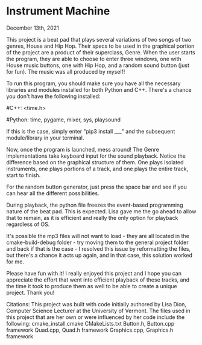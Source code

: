 # Instrument Machine
December 13th, 2021

This project is a beat pad that plays several variations of two songs of two genres, House and Hip Hop. Their specs 
to be used in the graphical portion of the project are a product of their superclass, Genre. When the user starts 
the program, they are able to choose to enter three windows, one with House music buttons, one with Hip Hop, and 
a random sound button (just for fun). The music was all produced by myself!

To run this program, you should make sure you have all the necessary libraries and modules installed for both
Python and C++. There's a chance you don't have the following installed:

#C++:
<time.h>
<string>
<filesystem>

#Python:
time, pygame, mixer, sys, playsound



If this is the case, simply enter "pip3 install ___" and the subsequent module/library in your terminal.

Now, once the program is launched, mess around! The Genre implementations take keyboard input for the sound playback.
Notice the difference based on the graphical structure of them. One plays isolated instruments, one plays portions
of a track, and one plays the entire track, start to finish.

For the random button generator, just press the space bar and see if you can hear all the different possibilities.

During playback, the python file freezes the event-based programming nature of the beat pad. This is expected. Lisa
gave me the go ahead to allow that to remain, as it is efficient and really the only option for playback regardless of OS.

It's possible the mp3 files will not want to load - they are all located in the cmake-build-debug folder - try moving them to the 
general project folder and back if that is the case - I resolved this issue by reformatting the files, but there's a chance
it acts up again, and in that case, this solution worked for me.

Please have fun with it! I really enjoyed this project and I hope you can appreciate the effort that went into efficient
playback of these tracks, and the time it took to produce them as well to be able to create a unique project. 
Thank you!

Citations: This project was built with code initially authored by Lisa Dion, Computer Science Lecturer at the University of Vermont. The files used in this project that are her own or were influenced by her code include the following:
  cmake_install.cmake
  CMakeLists.txt
  Button.h, Button.cpp framework
  Quad.cpp, Quad.h framework
  Graphics.cpp, Graphics.h framework
  

